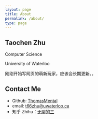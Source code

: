 ```yaml
---
layout: page
title: About
permalink: /about/
type: page
---
```


## Taochen Zhu

Computer Science 

University of Waterloo

刚刚开始写网页的萌新玩家，应该会长期更新。。

## Contact Me
* Github: [ThomasMental](https://github.com/thomasmental)
* email: t66zhu@uwaterloo.ca
* 知乎 Zhihu：[无聊的三](https://www.zhihu.com/people/wu-liao-de-zhu-san)
